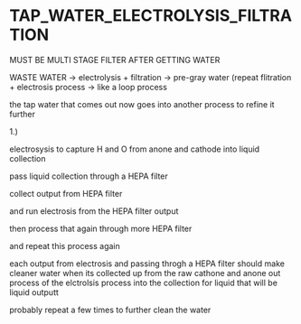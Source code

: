 # TAP_WATER_ELECTROLYSIS_FILTRATION

MUST BE MULTI STAGE FILTER AFTER GETTING WATER

WASTE WATER -> electrolysis + filtration -> pre-gray water (repeat flitration + electrosis process -> like a loop process 

the tap water that comes out now goes into another process to refine it further


1.)

electrosysis to capture H and O from anone and cathode into liquid collection 

pass liquid collection through a HEPA filter

collect output from HEPA filter

and run electrosis from the HEPA filter output 


then process that again through more HEPA filter

and repeat this process again

each output from electrosis and passing throgh a HEPA filter should make cleaner water when its collected up from the raw cathone and anone out process of the elctrolsis process into the collection for liquid that will be liquid outputt





probably repeat a few times to further clean the water
